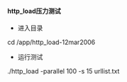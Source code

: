 #### http\_load压力测试

* 进入目录

cd /app/http\_load-12mar2006

* 运行测试

./http\_load -parallel 100 -s 15 urllist.txt

